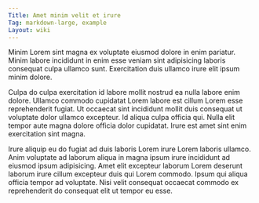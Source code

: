 ```yaml
---
Title: Amet minim velit et irure
Tag: markdown-large, example
Layout: wiki
---
```

Minim Lorem sint magna ex voluptate eiusmod dolore in enim pariatur. Minim labore incididunt in enim esse veniam sint adipisicing laboris consequat culpa ullamco sunt. Exercitation duis ullamco irure elit ipsum minim dolore.

Culpa do culpa exercitation id labore mollit nostrud ea nulla labore enim dolore. Ullamco commodo cupidatat Lorem labore est cillum Lorem esse reprehenderit fugiat. Ut occaecat sint incididunt mollit duis consequat ut voluptate dolor ullamco excepteur. Id aliqua culpa officia qui. Nulla elit tempor aute magna dolore officia dolor cupidatat. Irure est amet sint enim exercitation sint magna.

Irure aliquip eu do fugiat ad duis laboris Lorem irure Lorem laboris ullamco. Anim voluptate ad laborum aliqua in magna ipsum irure incididunt ad eiusmod ipsum adipisicing. Amet elit excepteur laborum Lorem deserunt laborum irure cillum excepteur duis qui Lorem commodo. Ipsum qui aliqua officia tempor ad voluptate. Nisi velit consequat occaecat commodo ex reprehenderit do consequat elit ut tempor eu esse.